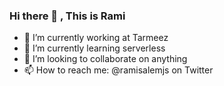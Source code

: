 ### Hi there 👋 , This is Rami

- 🔭 I’m currently working at Tarmeez
- 🌱 I’m currently learning serverless 
- 👯 I’m looking to collaborate on anything 
- 📫 How to reach me: @ramisalemjs on Twitter 

<!--
**ramisalem/ramisalem** is a ✨ _special_ ✨ repository because its `README.md` (this file) appears on your GitHub profile.

Here are some ideas to get you started:

- 🔭 I’m currently working on Tarmeez and Dhad 
- 🌱 I’m currently learning Deno
- 👯 I’m looking to collaborate on anything 
- 📫 How to reach me: @ramisalemjs on Twitter 
-->
